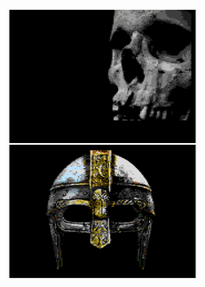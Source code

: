 [![](barnsey123-skull1.png)](https://github.com/ivop/rc-archive/raw/master/barnsey123/barnsey123-skull1.xex)
[![](barnsey123-viking-helmet1.png)](https://github.com/ivop/rc-archive/raw/master/barnsey123/barnsey123-viking-helmet1.xex)
